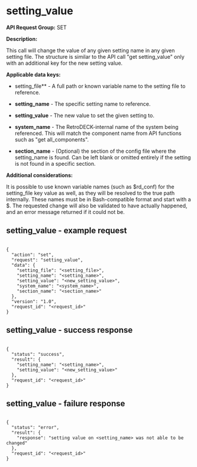 # setting_value

**API Request Group:** SET

**Description:**

This call will change the value of any given setting name in any given setting file. The structure is similar to the API call "get setting_value" only with an additional key for the new setting value.

**Applicable data keys:**

- setting_file** - A full path or known variable name to the setting file to reference.

- **setting_name** - The specific setting name to reference.

- **setting_value** - The new value to set the given setting to.

- **system_name** - The RetroDECK-internal name of the system being referenced. This will match the component name from API functions such as "get all_components".

- **section_name** - (Optional) the section of the config file where the setting_name is found. Can be left blank or omitted entirely if the setting is not found in a specific section.

**Additional considerations:**

It is possible to use known variable names (such as $rd_conf) for the setting_file key value as well, as they will be resolved to the true path internally. These names must be in Bash-compatible format and start with a $. The requested change will also be validated to have actually happened, and an error message returned if it could not be.

## setting_value - example request


```

{
  "action": "set",
  "request": "setting_value",
  "data": {
    "setting_file": "<setting_file>",
    "setting_name": "<setting_name>",
    "setting_value": "<new_setting_value>",
    "system_name": "<system_name>",
    "section_name": "<section_name>"
  },
  "version": "1.0",
  "request_id": "<request_id>"
}

```

## setting_value - success response


```

{
  "status": "success",
  "result": {
    "setting_name": "<setting_name>",
    "setting_value": "<new_setting_value>"
  },
  "request_id": "<request_id>"
}

```
## setting_value - failure response

```

{
  "status": "error",
  "result": {
    "response": "setting value on <setting_name> was not able to be changed"
  },
  "request_id": "<request_id>"
}

```
